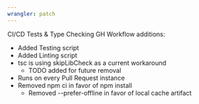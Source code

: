 ```yaml
---
wrangler: patch
---
```


CI/CD Tests & Type Checking
GH Workflow additions:

- Added Testing script
- Added Linting script
- tsc is using skipLibCheck as a current workaround
  - TODO added for future removal
- Runs on every Pull Request instance
- Removed npm ci in favor of npm install
  - Removed --prefer-offline in favor of local cache artifact
